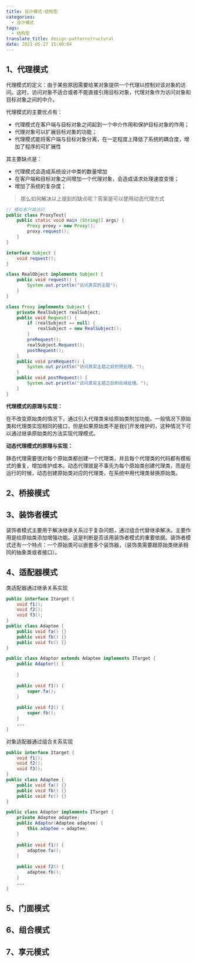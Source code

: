 ```yaml
---
title: 设计模式-结构型
categories:
  - 设计模式
tags:
  - 结构型
translate_title: design-patternstructural
date: 2021-05-27 15:40:04
---
```


## 1、代理模式

代理模式的定义：由于某些原因需要给某对象提供一个代理以控制对该对象的访问。这时，访问对象不适合或者不能直接引用目标对象，代理对象作为访问对象和目标对象之间的中介。

代理模式的主要优点有：

- 代理模式在客户端与目标对象之间起到一个中介作用和保护目标对象的作用；
- 代理对象可以扩展目标对象的功能；
- 代理模式能将客户端与目标对象分离，在一定程度上降低了系统的耦合度，增加了程序的可扩展性


其主要缺点是：

- 代理模式会造成系统设计中类的数量增加
- 在客户端和目标对象之间增加一个代理对象，会造成请求处理速度变慢；
- 增加了系统的复杂度；

> 那么如何解决以上提到的缺点呢？答案是可以使用动态代理方式

```java
// 模拟客户端访问
public class ProxyTest{
    public static void main (String[] args) {
        Proxy proxy = new Proxy();
        proxy.request();
    }
}

interface Subject {
    void request();
}

class RealObject implements Subject {
    public void request() {
        System.out.println("访问真实的主题");
    }
}

class Proxy implements Subject {
    private RealSubject realSubject;
    public void Request() {
        if (realSubject == null) {
            realSubject = new RealSubject();
        }
        preRequest();
        realSubject.Request();
        postRequest();
    }
    public void preRequest() {
        System.out.println("访问真实主题之前的预处理。");
    }
    public void postRequest() {
        System.out.println("访问真实主题之后的后续处理。");
    }
}
```

**代理模式的原理与实现：**

在不改变原始类的情况下，通过引入代理类来给原始类附加功能。一般情况下原始类和代理类实现相同的接口，但是如果原始类不是我们开发维护的，这种情况下可以通过继承原始类的方法实现代理模式。

**动态代理模式的原理与实现：**

静态代理需要很对每个原始类都创建一个代理类，并且每个代理类的代码都有模板式的重复，增加维护成本。动态代理就是不事先为每个原始类创建代理类，而是在运行的时候，动态创建原始类对应的代理类，在系统中用代理类替换原始类。

## 2、桥接模式



## 3、装饰者模式

装饰者模式主要用于解决继承关系过于复杂问题，通过组合代替继承解决。主要作用是给原始类添加增强功能。这是判断是否该用装饰者模式的重要依据。装饰者模式还有一个特点：一个原始类可以嵌套多个装饰器，（装饰类需要跟原始类继承相同的抽象类或者接口）。

## 4、适配器模式

类适配器通过继承关系实现

```java
public interface Itarget {
    void f1();
    void f2();
    void f3();
}
public class Adaptee {
    public void fa() {}
    public void fb() {}
    public void fc() {}
}

public class Adaptor extends Adaptee implements ITarget {
    public Adaptor() {
        
    }
    
    public void f1() {
        super.fa();
    }
    
    public void f2() {
        super.fb();
    }
    ...
}
```



对象适配器通过组合关系实现

```java
public interface Itarget {
    void f1();
    void f2();
    void f3();
}
public class Adaptee {
    public void fa() {}
    public void fb() {}
    public void fc() {}
}

public class Adaptor implements ITarget {
    private Adaptee adaptee;
    public Adaptor(Adaptee adaptee) {
        this.adaptee = adaptee;
    }
    
    public void f1() {
        adaptee.fa();
    }
    
    public void f2() {
        adaptee.fb();
    }
    ...
}
```



## 5、门面模式

## 6、组合模式

## 7、享元模式
